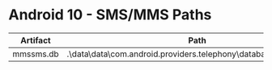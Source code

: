 # Android 10 - SMS/MMS Paths

| **Artifact** | **Path**                                                        |
|--------------|-----------------------------------------------------------------|
| mmssms.db    | .\data\data\com.android.providers.telephony\databases\mmssms.db |